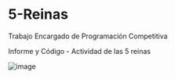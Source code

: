 # 5-Reinas
Trabajo Encargado de Programación Competitiva

Informe y Código - Actividad de las 5 reinas

![image](https://github.com/OliverChoque/5-Reinas/assets/119943824/c05fe882-ac5a-4352-968d-c578cd1bbc1e)
